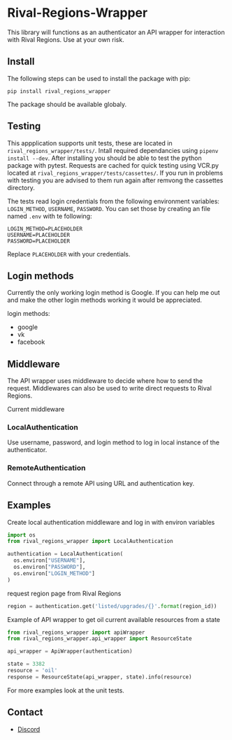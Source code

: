 # Rival-Regions-Wrapper
This library will functions as an authenticator an API wrapper for interaction with Rival Regions.
Use at your own risk.

## Install
The following steps can be used to install the package with pip:

```
pip install rival_regions_wrapper
```

The package should be available globaly.

## Testing
This appplication supports unit tests, these are located in `rival_regions_wrapper/tests/`.
Intall required dependancies using `pipenv install --dev`.
After installing you should be able to test the python package with pytest.
Requests are cached for quick testing using VCR.py located at `rival_regions_wrapper/tests/cassettes/`.
If you run in problems with testing you are advised to them run again after remvong the cassettes directory.

The tests read login credentials from the following environment variables:
`LOGIN_METHOD`, `USERNAME`, `PASSWORD`.
You can set those by creating an file named `.env` with te following:

```
LOGIN_METHOD=PLACEHOLDER
USERNAME=PLACEHOLDER
PASSWORD=PLACEHOLDER
```

Replace `PLACEHOLDER` with your credentials.

## Login methods
Currently the only working login method is Google.
If you can help me out and make the other login methods working it would be appreciated. 

login methods:

- google
- vk
- facebook

## Middleware
The API wrapper uses middleware to decide where how to send the request.
Middlewares can also be used to write direct requests to Rival Regions.

Current middleware

### LocalAuthentication
Use username, password, and login method to log in local instance of the authenticator.

### RemoteAuthentication
Connect through a remote API using URL and authentication key.

## Examples
Create local authentication middleware and log in with environ variables
```python
import os
from rival_regions_wrapper import LocalAuthentication

authentication = LocalAuthentication(
  os.environ["USERNAME"],
  os.environ["PASSWORD"],
  os.environ["LOGIN_METHOD"]
)
```

request region page from Rival Regions
```python
region = authentication.get('listed/upgrades/{}'.format(region_id))
```

Example of API wrapper to get oil current available resources from a state
```python
from rival_regions_wrapper import apiWrapper
from rival_regions_wrapper.api_wrapper import ResourceState

api_wrapper = ApiWrapper(authentication)

state = 3382
resource = 'oil'
response = ResourceState(api_wrapper, state).info(resource)
```

For more examples look at the unit tests.

## Contact
* [Discord](https://discord.gg/6fzHtJM)
